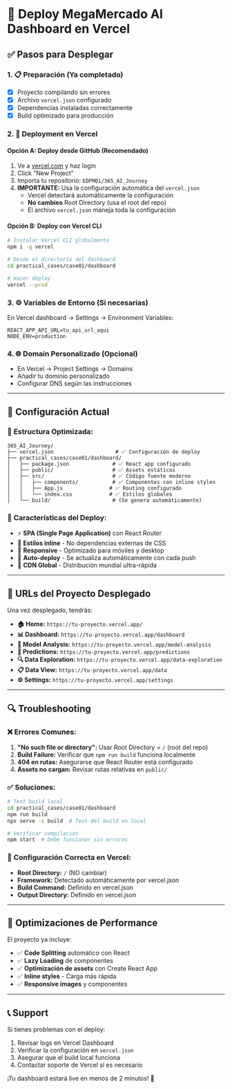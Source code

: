 # 🚀 Deploy MegaMercado AI Dashboard en Vercel

## ✅ Pasos para Desplegar

### 1. 📋 **Preparación (Ya completado)**
- [x] Proyecto compilando sin errores
- [x] Archivo `vercel.json` configurado
- [x] Dependencias instaladas correctamente
- [x] Build optimizado para producción

### 2. 🔗 **Deployment en Vercel**

#### Opción A: **Deploy desde GitHub (Recomendado)**
1. Ve a [vercel.com](https://vercel.com) y haz login
2. Click "New Project"
3. Importa tu repositorio: `EDPM01/365_AI_Journey`
4. **IMPORTANTE:** Usa la configuración automática del `vercel.json`
   - Vercel detectará automáticamente la configuración
   - **No cambies** Root Directory (usa el root del repo)
   - El archivo `vercel.json` maneja toda la configuración

#### Opción B: **Deploy con Vercel CLI**
```bash
# Instalar Vercel CLI globalmente
npm i -g vercel

# Desde el directorio del dashboard
cd practical_cases/case01/dashboard

# Hacer deploy
vercel --prod
```

### 3. ⚙️ **Variables de Entorno (Si necesarias)**
En Vercel dashboard → Settings → Environment Variables:
```
REACT_APP_API_URL=tu_api_url_aqui
NODE_ENV=production
```

### 4. 🌐 **Domain Personalizado (Opcional)**
- En Vercel → Project Settings → Domains
- Añadir tu dominio personalizado
- Configurar DNS según las instrucciones

---

## 🔧 **Configuración Actual**

### 📁 **Estructura Optimizada:**
```
365_AI_Journey/
├── vercel.json                    # ✅ Configuración de deploy
├── practical_cases/case01/dashboard/
│   ├── package.json              # ✅ React app configurado
│   ├── public/                   # ✅ Assets estáticos
│   ├── src/                      # ✅ Código fuente moderno
│   │   ├── components/           # ✅ Componentes con inline styles
│   │   ├── App.js               # ✅ Routing configurado
│   │   └── index.css            # ✅ Estilos globales
│   └── build/                    # (Se genera automáticamente)
```

### 🎯 **Características del Deploy:**
- ⚡ **SPA (Single Page Application)** con React Router
- 🎨 **Estilos inline** - No dependencias externas de CSS
- 📱 **Responsive** - Optimizado para móviles y desktop
- 🔄 **Auto-deploy** - Se actualiza automáticamente con cada push
- 🚀 **CDN Global** - Distribución mundial ultra-rápida

---

## 🌟 **URLs del Proyecto Desplegado**

Una vez desplegado, tendrás:
- **🏠 Home:** `https://tu-proyecto.vercel.app/`
- **📊 Dashboard:** `https://tu-proyecto.vercel.app/dashboard`
- **🤖 Model Analysis:** `https://tu-proyecto.vercel.app/model-analysis`
- **🔮 Predictions:** `https://tu-proyecto.vercel.app/predictions`
- **🔍 Data Exploration:** `https://tu-proyecto.vercel.app/data-exploration`
- **📋 Data View:** `https://tu-proyecto.vercel.app/data`
- **⚙️ Settings:** `https://tu-proyecto.vercel.app/settings`

---

## 🔍 **Troubleshooting**

### ❌ **Errores Comunes:**
1. **"No such file or directory":** Usar Root Directory = `/` (root del repo)
2. **Build Failure:** Verificar que `npm run build` funciona localmente
3. **404 en rutas:** Asegurarse que React Router está configurado
4. **Assets no cargan:** Revisar rutas relativas en `public/`

### ✅ **Soluciones:**
```bash
# Test build local
cd practical_cases/case01/dashboard
npm run build
npx serve -s build  # Test del build en local

# Verificar compilación
npm start  # Debe funcionar sin errores
```

### 🔧 **Configuración Correcta en Vercel:**
- **Root Directory:** `/` (NO cambiar)
- **Framework:** Detectado automáticamente por vercel.json
- **Build Command:** Definido en vercel.json
- **Output Directory:** Definido en vercel.json

---

## 🚀 **Optimizaciones de Performance**

El proyecto ya incluye:
- ✅ **Code Splitting** automático con React
- ✅ **Lazy Loading** de componentes
- ✅ **Optimización de assets** con Create React App
- ✅ **Inline styles** - Carga más rápida
- ✅ **Responsive images** y componentes

---

## 📞 **Support**

Si tienes problemas con el deploy:
1. Revisar logs en Vercel Dashboard
2. Verificar la configuración en `vercel.json`
3. Asegurar que el build local funciona
4. Contactar soporte de Vercel si es necesario

¡Tu dashboard estará live en menos de 2 minutos! 🎉